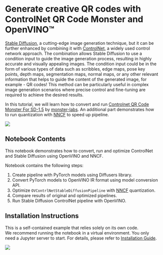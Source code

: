 # Generate creative QR codes with ControlNet QR Code Monster and OpenVINO™

[Stable Diffusion](https://github.com/CompVis/stable-diffusion), a cutting-edge image generation technique, but it can be further enhanced by combining it with [ControlNet](https://github.com/lllyasviel/ControlNet), a widely used control network approach. The combination allows Stable Diffusion to use a condition input to guide the image generation process, resulting in highly accurate and visually appealing images. The condition input could be in the form of various types of data such as scribbles, edge maps, pose key points, depth maps, segmentation maps, normal maps, or any other relevant information that helps to guide the content of the generated image, for example - QR codes! This method can be particularly useful in complex image generation scenarios where precise control and fine-tuning are required to achieve the desired results.

In this tutorial, we will learn how to convert and run [Controlnet QR Code Monster For SD-1.5](https://huggingface.co/monster-labs/control_v1p_sd15_qrcode_monster) by [monster-labs](https://qrcodemonster.art/). An additional part demonstrates how to run quantization with [NNCF](https://github.com/openvinotoolkit/nncf/) to speed up pipeline.

![](https://github.com/openvinotoolkit/openvino_notebooks/assets/76463150/1a5978c6-e7a0-4824-9318-a3d8f4912c47)

## Notebook Contents

This notebook demonstrates how to convert, run and optimize ControlNet and Stable Diffusion using OpenVINO and NNCF.

Notebook contains the following steps:
1. Create pipeline with PyTorch models using Diffusers library.
2. Convert PyTorch models to OpenVINO IR format using model conversion API.
3. Optimize `OVContrlNetStableDiffusionPipeline` with [NNCF](https://github.com/openvinotoolkit/nncf/) quantization.
4. Compare results of original and optimized pipelines.
5. Run Stable Diffusion ControlNet pipeline with OpenVINO.

## Installation Instructions

This is a self-contained example that relies solely on its own code.</br>
We recommend running the notebook in a virtual environment. You only need a Jupyter server to start.
For details, please refer to [Installation Guide](../../README.md).

<img referrerpolicy="no-referrer-when-downgrade" src="https://static.scarf.sh/a.png?x-pxid=5b5a4db0-7875-4bfb-bdbd-01698b5b1a77&file=notebooks/qrcode-monster/README.md" />
